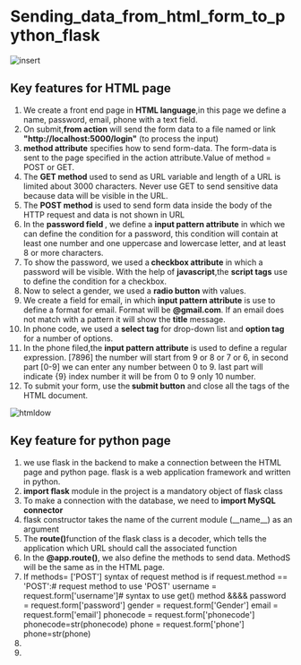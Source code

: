 # Sending_data_from_html_form_to_python_flask  
![insert](https://user-images.githubusercontent.com/47202519/53413964-90c24e00-39f3-11e9-98d2-453835d257b3.jpg)

## Key features for HTML  page
<ol>
  <li>We create a front end page in <strong>HTML language</strong>,in this page we define a name, password, email, phone with a text field.</li>
  <li>On submit,<strong>from action</strong> will send the form data to a file named or link <strong>"http://localhost:5000/login"</strong> (to process the input)</li>
  <li><strong>method attribute</strong> specifies how to send form-data. The form-data is sent to the page specified in the action attribute.Value of method = POST or GET.</li>
  <li>The <strong>GET method</strong> used to send as URL variable and length of a URL is limited about 3000 characters. Never use GET to send sensitive data because data will be visible in the URL.</li>
  <li>The <strong>POST method</strong> is used to send form data inside the body of the HTTP request and data is not shown in URL</li>
  <li>In the <strong>password field </strong>, we define a <strong>input pattern attribute</strong> in which we can define the condition for a password, this condition will contain at least one number and one uppercase and lowercase letter, and at least 8 or more characters.</li>
  <li>To show the password, we used a<strong> checkbox attribute</strong> in which a password will be visible. With the help of <strong>javascript</strong>,the <strong>script tags</strong> use to define the condition for a checkbox. </li>
  <li>Now to select a gender, we used a <strong> radio button</strong> with values.  </li>
  <li>We create a field for email, in which <strong>input pattern attribute</strong> is use to define a format for email. Format will be <strong>@gmail.com</strong>. If an email does not match with a pattern it will show the <strong>title</strong> message. </li>
  <li>In phone code, we used a <strong>select tag</strong> for drop-down list and <strong>option tag</strong> for a number of options.</li>
  <li>In the phone filed,the <strong>input pattern attribute</strong> is used to define a regular expression. [7896] the number will start from 9 or 8 or 7 or 6, in second part [0-9] we can enter any number between 0 to 9. last part will indicate {9} index number it will be from 0 to 9 only 10 number.</li>
  <li>To submit your form, use the<strong> submit button</strong> and close all the tags of the HTML document.</li>
  </ol>  
  
  ![htmldow](https://user-images.githubusercontent.com/47202519/53476378-41822900-3a98-11e9-98f2-503d4f1155d6.png)
  
  
  ## Key feature for python page
  <ol>
  <li>we use flask in the backend to make a connection between the HTML page and python page. flask is a web application framework and written in python.</li>
  <li><strong>import flask</strong> module in the project is a mandatory object of flask class  </li>
  <li>To make a connection with the database, we need to <strong>import MySQL connector</strong></li>
  <li>flask constructor takes the name of the current module (__name__) as an argument</li>
  <li>The <strong>route()</strong>function of the flask class is a decoder, which tells the application which URL should call the associated function</li>
  <li>In the <strong>@app.route()</strong>, we also define the methods to send data. MethodS will be the same as in the HTML page. </li>
  <li>If methods= ['POST']  
    syntax of request method is  
    if request.method == 'POST':# request method to use 'POST'
      username = request.form['username']# syntax to use get() method &&&&
      password = request.form['password']
      gender = request.form['Gender']
      email = request.form['email']
      phonecode = request.form['phonecode']
      phonecode=str(phonecode)
      phone = request.form['phone']
      phone=str(phone)</li>
  <li></li>
  <li></li>
</ol>
